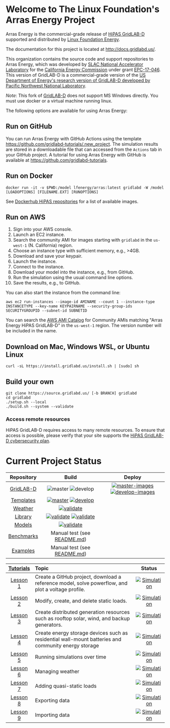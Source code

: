 # Welcome to The Linux Foundation's Arras Energy Project

Arras Energy is the commercial-grade release of [HiPAS GridLAB-D](https://www.energizeinnovation.fund/projects/hipas-gridlab-d-high-performance-agent-based-simulation-using-gridlab-d) supported and distributed by [Linux Foundation Energy](https://lfenergy.org).

The documentation for this project is located at http://docs.gridlabd.us/.

This organization contains the source code and support repositories to Arras Energy, which was developed by [SLAC National Accelerator Laboratory](https://slac.stanford.edu) for the [California Energy Commission](https://www.energy.ca.gov) under grant [EPC-17-046](https://www.energy.ca.gov/filebrowser/download/1147).  This version of GridLAB-D is a commercial-grade version of the [US Department of Energy's research version of GridLAB-D developed by Pacific Northwest National Laboratory](https://github.com/gridlab-d/gridlab-d).

*Note*: This fork of [GridLAB-D](https://github.com/gridlab-d/gridlab-d) does not support MS Windows directly. You must use docker or a virtual machine running linux.

The following options are available for using Arras Energy:

## Run on GitHub

You can run Arras Energy with GitHub Actions using the template https://github.com/gridlabd-tutorials/.new_project. The simulation results are stored in a downloadable file that can accessed from the `Actions` tab in your GitHub project. A tutorial for using Arras Energy with GitHub is available at https://github.com/gridlabd-tutorials.

## Run on Docker

~~~
docker run -it -v $PWD:/model lfenergy/arras:latest gridlabd -W /model [LOADOPTIONS] [FILENAME.EXT] [RUNOPTIONS]
~~~

See [Dockerhub HiPAS repositories](https://hub.docker.com/r/hipas/gridlabd/tags) for a list of available images.

## Run on AWS

1. Sign into your AWS console.
2. Launch an EC2 instance.
3. Search the community AMI for images starting with `gridlabd` in the `us-west-1` (N. California) region.
4. Choose an instance type with sufficient memory, e.g., >4GB.
5. Download and save your keypair.
6. Launch the instance.
7. Connect to the instance.
8. Download your model into the instance, e.g., from GitHub.
9. Run the simulation using the usual command line options.
10. Save the results, e.g., to GitHub.

You can also start the instance from the command line:

~~~
aws ec2 run-instances --image-id AMINAME --count 1 --instance-type INSTANCETYPE --key-name KEYPAIRNAME --security-group-ids SECURITYGROUPID --subnet-id SUBNETID
~~~

You can search the [AWS AMI Catalog](https://us-west-1.console.aws.amazon.com/ec2/home?AMICatalog%3A=&region=us-west-1#AMICatalog:) for Community AMIs matching "Arras Energy HiPAS GridLAB-D" in the `us-west-1` region. The version number will be included in the name.

## Download on Mac, Windows WSL, or Ubuntu Linux

~~~
curl -sL https://install.gridlabd.us/install.sh | [sudo] sh
~~~

## Build your own

~~~
git clone https://source.gridlabd.us/ [-b BRANCH] gridlabd
cd gridlabd
./setup.sh --local
./build.sh --system --validate
~~~

### Access remote resources

HiPAS GridLAB-D requires access to many remote resources. To ensure that access is possible, please verify that your site supports the [HiPAS GridLAB-D cybersecurity plan](/CYBERSECURITY.md).

# Current Project Status

| Repository | Build | Deploy |
| :---: | :---: | :---: |
| [GridLAB-D](https://github.com/arras-energy/gridlabd) | ![master](https://github.com/arras-energy/gridlabd/actions/workflows/master.yml/badge.svg?branch=master) ![develop](https://github.com/arras-energy/gridlabd/workflows/develop/badge.svg?branch=develop) | [![master-images](https://github.com/arras-energy/gridlabd/actions/workflows/master-image.yml/badge.svg)](https://github.com/arras-energy/gridlabd/actions/workflows/master-image.yml) [![develop-images](https://github.com/arras-energy/gridlabd/actions/workflows/develop-image.yml/badge.svg)](https://github.com/arras-energy/gridlabd/actions/workflows/develop-image.yml) |
| [Templates](https://github.com/arras-energy/gridlabd-template) | [![master](https://github.com/arras-energy/gridlabd-template/actions/workflows/master.yml/badge.svg)](https://github.com/arras-energy/gridlabd-template/actions/workflows/master.yml) [![develop](https://github.com/arras-energy/gridlabd-template/actions/workflows/develop.yml/badge.svg)](https://github.com/arras-energy/gridlabd-template/actions/workflows/develop.yml)
| [Weather](https://github.com/arras-energy/gridlabd-weather) | [![validate](https://github.com/arras-energy/gridlabd-weather/actions/workflows/validate.yml/badge.svg)](https://github.com/arras-energy/gridlabd-weather/actions/workflows/validate.yml)
| [Library](https://github.com/arras-energy/gridlabd-library) | [![validate](https://github.com/arras-energy/gridlabd-library/actions/workflows/master.yml/badge.svg)](https://github.com/arras-energy/gridlabd-library/actions/workflows/master.yml) [![validate](https://github.com/arras-energy/gridlabd-library/actions/workflows/develop.yml/badge.svg)](https://github.com/arras-energy/gridlabd-library/actions/workflows/develop.yml)
| [Models](https://github.com/arras-energy/gridlabd-models) | [![validate](https://github.com/arras-energy/gridlabd-models/actions/workflows/validate.yml/badge.svg)](https://github.com/arras-energy/gridlabd-models/actions/workflows/validate.yml)
| [Benchmarks](https://github.com/arras-energy/gridlabd-benchmarks) | Manual test (see [README.md](https://github.com/arras-energy/gridlabd-benchmarks/blob/main/README.md))
| [Examples](https://github.com/arras-energy/gridlabd-examples) | Manual test (see [README.md](https://github.com/arras-energy/gridlabd-examples/blob/master/README.md))

| [Tutorials](https://github.com/gridlabd-tutorials) | Topic | Status |
| :---: | :--- | :---: |
| [Lesson 1](https://github.com/gridlabd-tutorials/lesson-1) | Create a GitHub project, download a reference model, solve powerflow, and plot a voltage profile. | [![Simulation](https://github.com/gridlabd-tutorials/lesson-1/actions/workflows/main.yml/badge.svg)](https://github.com/gridlabd-tutorials/lesson-1/actions/workflows/main.yml)
| [Lesson 2](https://github.com/gridlabd-tutorials/lesson-2) | Modify, create, and delete static loads. | [![Simulation](https://github.com/gridlabd-tutorials/lesson-2/actions/workflows/main.yml/badge.svg)](https://github.com/gridlabd-tutorials/lesson-2/actions/workflows/main.yml)
| [Lesson 3](https://github.com/gridlabd-tutorials/lesson-3) | Create distributed generation resources such as rooftop solar, wind, and backup generators. | [![Simulation](https://github.com/gridlabd-tutorials/lesson-3/actions/workflows/main.yml/badge.svg)](https://github.com/gridlabd-tutorials/lesson-3/actions/workflows/main.yml)
| [Lesson 4](https://github.com/gridlabd-tutorials/lesson-4) | Create energy storage devices such as residential wall-mount batteries and community energy storage | [![Simulation](https://github.com/gridlabd-tutorials/lesson-4/actions/workflows/main.yml/badge.svg)](https://github.com/gridlabd-tutorials/lesson-4/actions/workflows/main.yml)
| [Lesson 5](https://github.com/gridlabd-tutorials/lesson-5) | Running simulations over time | [![Simulation](https://github.com/gridlabd-tutorials/lesson-5/actions/workflows/main.yml/badge.svg)](https://github.com/gridlabd-tutorials/lesson-5/actions/workflows/main.yml)
| [Lesson 6](https://github.com/gridlabd-tutorials/lesson-6) | Managing weather | [![Simulation](https://github.com/gridlabd-tutorials/lesson-6/actions/workflows/main.yml/badge.svg)](https://github.com/gridlabd-tutorials/lesson-6/actions/workflows/main.yml)
| [Lesson 7](https://github.com/gridlabd-tutorials/lesson-7) | Adding quasi-static loads | [![Simulation](https://github.com/gridlabd-tutorials/lesson-7/actions/workflows/main.yml/badge.svg)](https://github.com/gridlabd-tutorials/lesson-7/actions/workflows/main.yml)
| [Lesson 8](https://github.com/gridlabd-tutorials/lesson-8) | Exporting data | [![Simulation](https://github.com/gridlabd-tutorials/lesson-8/actions/workflows/main.yml/badge.svg)](https://github.com/gridlabd-tutorials/lesson-8/actions/workflows/main.yml)
| [Lesson 9](https://github.com/gridlabd-tutorials/lesson-9) | Importing data | [![Simulation](https://github.com/gridlabd-tutorials/lesson-9/actions/workflows/main.yml/badge.svg)](https://github.com/gridlabd-tutorials/lesson-9/actions/workflows/main.yml)

